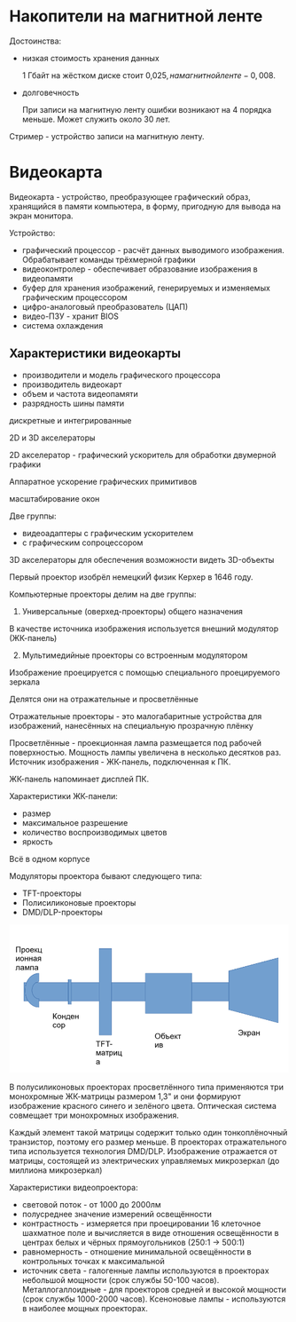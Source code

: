 # Накопители на магнитной ленте

Достоинства:

- низкая стоимость хранения данных

  1 Гбайт на жёстком диске стоит 0,025$, на магнитной ленте - 0,008$.

- долговечность

  При записи на магнитную ленту ошибки возникают на 4 порядка меньше. Может служить около 30 лет.

Стример - устройство записи на магнитную ленту.

# Видеокарта

Видеокарта - устройство, преобразующее графический образ, хранящийся в памяти компьютера, в форму, пригодную для вывода на экран монитора.

Устройство:

- графический процессор - расчёт данных выводимого изображения. Обрабатывает команды трёхмерной графики
- видеоконтролер - обеспечивает образование изображения в видеопамяти
- буфер для хранения изображений, генерируемых и изменяемых графическим процессором
- цифро-аналоговый преобразователь (ЦАП)
- видео-ПЗУ - хранит BIOS
- система охлаждения

## Характеристики видеокарты

- производители и модель графического процессора
- производитель видеокарт
- объем и частота видеопамяти
- разрядность шины памяти

дискретные и интегрированные 

2D и 3D акселераторы

2D акселератор - графический ускоритель для обработки двумерной графики

Аппаратное ускорение графических примитивов

масштабирование окон

Две группы:
- видеоадаптеры с графическим ускорителем
- с графическим сопроцессором

3D акселераторы для обеспечения возможности видеть 3D-объекты

Первый проектор изобрёл немецкиЙ физик Керхер в 1646 году.

Компьютерные проекторы делим на две группы:

1. Универсальные (оверхед-проекторы) общего назначения

  В качестве источника изображения используется внешний модулятор (ЖК-панель)

2. Мультимедийные проекторы со встроенным модулятором

  Изображение проецируется с помощью специального проецируемого зеркала

  Делятся они на отражательные и просветлённые

  Отражательные проекторы - это малогабаритные устройства для изображений, нанесённых на специальную прозрачную плёнку

  Просветлённые - проекционная лампа размещается под рабочей поверхностью. Мощность лампы увеличена в несколько десятков раз.
  Источник изображения - ЖК-панель, подключенная к ПК.

  ЖК-панель напоминает дисплей ПК.

Характеристики ЖК-панели:
- размер
- максимальное разрешение
- количество воспроизводимых цветов
- яркость

Всё в одном корпусе

Модуляторы проектора бывают следующего типа:
- TFT-проекторы
- Полисиликоновые проекторы
- DMD/DLP-проекторы

![image](./img/2022-10-13.png)

В полусиликоновых проекторах просветлённого типа применяются три монохромные ЖК-матрицы размером 1,3" и они формируют изображение красного синего и зелёного цвета. Оптическая система совмещает три монохромных изображения.

Каждый элемент такой матрицы содержит только один тонкоплёночный транзистор, поэтому его размер меньше. В проекторах отражательного типа используется технология DMD/DLP. Изображение отражается от матрицы, состоящей из электрических управляемых микрозеркал (до миллиона микрозеркал)

Характеристики видеопроектора:
- световой поток - от 1000 до 2000лм
- полусреднее значение измерений освещённости
- контрастность - измеряется при проецировании 16 клеточное шахматное поле и вычисляется в виде отношения освещённости в центрах белых и чёрных прямоугольников (250:1 -> 500:1)
- равномерность - отношение минимальной освещённости в контрольных точках к максимальной
- источник света - галогенные лампы используются в проекторах небольшой мощности (срок службы 50-100 часов). Металлогаллоидные - для проекторов средней и высокой мощности (срок службы 1000-2000 часов). Ксеноновые лампы - используются в наиболее мощных проекторах.
